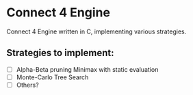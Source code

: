 # Connect 4 Engine
Connect 4 Engine written in C, implementing various strategies.

## Strategies to implement:
- [ ] Alpha-Beta pruning Minimax with static evaluation
- [ ] Monte-Carlo Tree Search
- [ ] Others?
